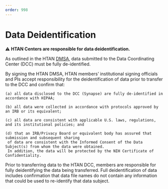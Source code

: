 ```yaml
---
order: 998
---
```


# Data Deidentification

:warning: **HTAN Centers are responsible for data deidentification.**

As outlined in the HTAN [DMSA](https://docs.google.com/document/d/1RPFm9MBJv8DjZmYZyIv0jbjtNJ8fnwGjYDjlK4lL4nc/edit#heading=h.gjdgxs), data submitted to the Data Coordinating Center (DCC) must be fully de-identified.

By signing the HTAN DMSA, HTAN members’ institutional signing officials and PIs accept responsibility for the deidentification of data prior to transfer to the DCC and confirm that: 

    (a) all data disclosed to the DCC (Synapse) are fully de-identified in accordance with HIPAA; 

    (b) all data were collected in accordance with protocols approved by an IRB or its equivalent; 

    (c) all data are consistent with applicable U.S. laws, regulations, and its institutional policies; and 

    (d) that an IRB/Privacy Board or equivalent body has assured that submission and subsequent sharing
     of data are consistent with the Informed Consent of the Data Subject(s) from whom the data were obtained. 
     In addition, the data will be protected by the NIH Certificate of Confidentiality.

Prior to transferring data to the HTAN DCC, members are responsible for fully deidentifying the data being transferred. Full deidentification of data includes confirmation that data file names do not contain any information that could be used to re-identify that data subject. 


